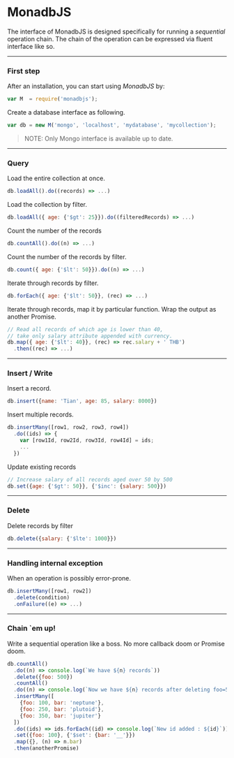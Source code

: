 # MonadbJS

The interface of MonadbJS is designed specifically for 
running a _sequential_ operation chain. The chain of 
the operation can be expressed via fluent interface like so.

---

### First step

After an installation, you can start using _MonadbJS_ by:

```javascript
var M  = require('monadbjs');
```

Create a database interface as following.

```javascript
var db = new M('mongo', 'localhost', 'mydatabase', 'mycollection');
```

> NOTE: Only Mongo interface is available up to date.

---

### Query

Load the entire collection at once.

```javascript
db.loadAll().do((records) => ...)
```

Load the collection by filter.

```javascript
db.loadAll({ age: {'$gt': 25}}).do((filteredRecords) => ...)
```

Count the number of the records

```javascript
db.countAll().do((n) => ...)
```

Count the number of the records by filter.

```javascript
db.count({ age: {'$lt': 50}}).do((n) => ...)
```

Iterate through records by filter.

```javascript
db.forEach({ age: {'$lt': 50}}, (rec) => ...)
```

Iterate through records, map it by particular function.
Wrap the output as another Promise.

```javascript
// Read all records of which age is lower than 40,
// take only salary attribute appended with currency. 
db.map({ age: {'$lt': 40}}, (rec) => rec.salary + ' THB')
  .then((rec) => ...)
```

---

### Insert / Write

Insert a record.

```javascript
db.insert({name: 'Tian', age: 85, salary: 8000})
```

Insert multiple records.

```javascript
db.insertMany([row1, row2, row3, row4])
  .do((ids) => {
    var [row1Id, row2Id, row3Id, row4Id] = ids;
    ...
  })
```

Update existing records

```javascript
// Increase salary of all records aged over 50 by 500
db.set({age: {'$gt': 50}}, {'$inc': {salary: 500}})
```

---

### Delete

Delete records by filter

```javascript
db.delete({salary: {'$lte': 1000}})
```

---

### Handling internal exception

When an operation is possibly error-prone.

```javascript
db.insertMany([row1, row2])
  .delete(condition)
  .onFailure((e) => ...)
```

---

### Chain `em up!

Write a sequential operation like a boss. No more callback doom or Promise doom.

```javascript
db.countAll()
  .do((n) => console.log(`We have ${n} records`))
  .delete({foo: 500})
  .countAll()
  .do((n) => console.log(`Now we have ${n} records after deleting foo=500`))
  .insertMany([
    {foo: 100, bar: 'neptune'},
    {foo: 250, bar: 'plutoid'},
    {foo: 350, bar: 'jupiter'}
  ])
  .do((ids) => ids.forEach((id) => console.log(`New id added : ${id}`)))
  .set({foo: 100}, {'$set': {bar: '__'}})
  .map({}, (n) => n.bar)
  .then(anotherPromise)
```
